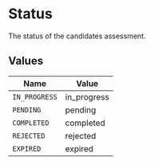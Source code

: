 # Status

The status of the candidates assessment.


## Values

| Name          | Value         |
| ------------- | ------------- |
| `IN_PROGRESS` | in_progress   |
| `PENDING`     | pending       |
| `COMPLETED`   | completed     |
| `REJECTED`    | rejected      |
| `EXPIRED`     | expired       |